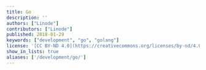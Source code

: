 ```yaml
---
title: Go
description: ''
authors: ["Linode"]
contributors: ["Linode"]
published: 2018-01-29
keywords: ["development", "go", "golang"]
license: '[CC BY-ND 4.0](https://creativecommons.org/licenses/by-nd/4.0)'
show_in_lists: true
aliases: ['/development/go/']
---
```

